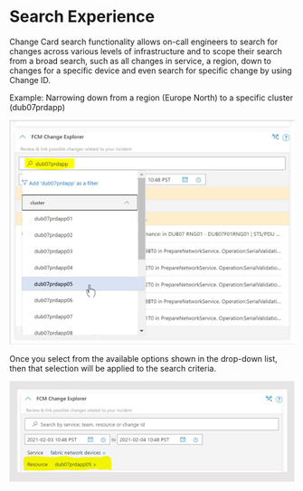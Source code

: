 # Search Experience
Change Card search functionality allows on-call engineers to search for changes across various levels of infrastructure and to scope their search from a broad search, such as all changes in service, a region, down to changes for a specific device and even search for specific change by using Change ID.

Example: Narrowing down from a region (Europe North) to a specific cluster (dub07prdapp)

![alt text](media/CC_07.png)

Once you select from the available options shown in the drop-down list, then that selection will be applied to the search criteria.

![alt text](media/CC_08.png)